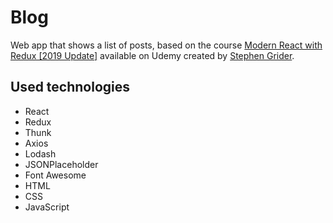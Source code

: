 # Blog

Web app that shows a list of posts, based on the course [Modern React with Redux [2019 Update]](https://www.udemy.com/react-redux/) available on Udemy created by [Stephen Grider](https://www.udemy.com/react-redux/).

## Used technologies

- React
- Redux
- Thunk
- Axios
- Lodash
- JSONPlaceholder
- Font Awesome
- HTML
- CSS
- JavaScript


